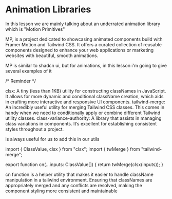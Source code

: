 # Animation Libraries

In this lesson we are mainly talking about an underrated animation library which is "Motion Primitives"

MP, is a project dedicated to showcasing animated components build with Framer Motion and Tailwind CSS. It offers a curated
collection of reusable components designed to enhance your web applications or marketing websites with beautiful, smooth
animations.

MP is similar to shadcn ui, but for animations, in this lesson i'm going to give several examples of it

/* Reminder */

clsx: A tiny (less than 1KB) utility for constructing classNames in JavaScript. It allows for more dynamic and conditional className creation, which aids in crafting more interactive and responsive UI components.
tailwind-merge: An incredibly useful utility for merging Tailwind CSS classes. This comes in handy when we need to conditionally apply or combine different Tailwind utility classes.
class-variance-authority: A library that assists in managing class variations in components. It’s excellent for establishing consistent styles throughout a project.

is always useful for us to add this in our utils

import { ClassValue, clsx } from "clsx";
import { twMerge } from "tailwind-merge";

export function cn(...inputs: ClassValue[]) {
  return twMerge(clsx(inputs));
}

cn function is a helper utility that makes it easier to handle className manipulation in a tailwind environment. Ensuring
that classNames are appropriately merged and any conflicts are resolved, making the component styling more consistent and
maintainable